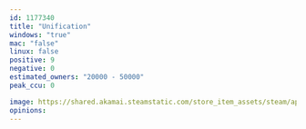 ```yaml
---
id: 1177340
title: "Unification"
windows: "true"
mac: "false"
linux: false
positive: 9
negative: 0
estimated_owners: "20000 - 50000"
peak_ccu: 0

image: https://shared.akamai.steamstatic.com/store_item_assets/steam/apps/1177340/header.jpg?t=1729053421
opinions:
---
```

